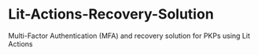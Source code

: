 # Lit-Actions-Recovery-Solution
Multi-Factor Authentication (MFA) and recovery solution for PKPs using Lit Actions
